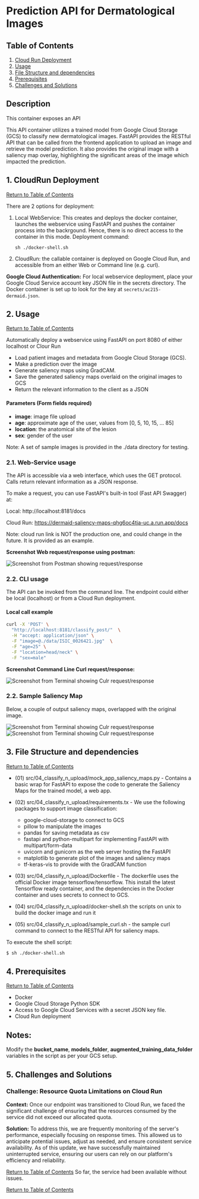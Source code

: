 
# Prediction API for Dermatological Images

<a id="contents"></a>
## Table of Contents

1. [Cloud Run Deployment](#deployment)
2. [Usage](#usage)
3. [File Structure and dependencies](#dependencies)
4. [Prerequisites](#prerequisites)
5. [Challenges and Solutions](#challenges)

<a id="description"></a>
## Description

This container exposes an API 

This API container utilizes a trained model from Google Cloud Storage (GCS) to classify new dermatological images. FastAPI provides the RESTful API that can be called from the frontend application to upload an image and retrieve the model prediction. It also provides the original image with a saliency map overlay, highlighting the significant areas of the image which impacted the prediction.

<a id="deployment"></a>
## 1. CloudRun Deployment
[Return to Table of Contents](#contents)


There are 2 options for deployment:

1. Local WebService: This creates and deploys the docker container, launches the webservice using FastAPI and pushes the container process into the backrgound. Hence, there is no direct access to the container in this mode.
    Deployment command:
    ```
    sh ./docker-shell.sh
    ```

2. CloudRun: the callable container is deployed on Google Cloud Run, and accessible from an either Web or Command line (e.g. curl). 

**Google Cloud Authentication:** For local webservice deployment, place your Google Cloud Service account key JSON file in the secrets directory. The Docker container is set up to look for the key at `secrets/ac215-dermaid.json`.

<a id="usage"></a>
## 2. Usage
[Return to Table of Contents](#contents)

Automatically deploy a webservice using FastAPI on port 8080 of either localhost or Clour Run


* Load patient images and metadata from Google Cloud Storage (GCS).
* Make a prediction over the image
* Generate saliency maps using GradCAM.
* Save the generated saliency maps overlaid on the original images to GCS
* Return the relevant information to the client as a JSON


#### Parameters (Form fields required)
* **image**: image file upload
* **age**: approximate age of the user, values from [0, 5, 10, 15, ... 85]
* **location**: the anatomical site of the lesion
* **sex**: gender of the user

Note: A set of sample images is provided in the ./data directory for testing.


<a id="webfeatures"></a>
### 2.1. Web-Service usage
The API is accessible via a web interface, which uses the GET protocol. Calls return relevant information as a JSON response.

To make a request, you can use FastAPI's built-in tool (Fast API Swagger) at:

Local: http://localhost:8181/docs

Cloud Run: https://dermaid-saliency-maps-qhg6oc4tja-uc.a.run.app/docs

Note: cloud run link is NOT the production one, and could change in the future. It is provided as an example.

**Screenshot Web request/response using postman:**  

![Screenshot from Postman showing request/response](../../images/container5-postman.png)


<a id="clifeatures"></a>
### 2.2. CLI usage

The API can be invoked from the command line. The endpoint could either be local (localhost) or from a Cloud Run deployment.

#### Local call example
```bash
curl -X 'POST' \
  "http://localhost:8181/classify_post/"  \
  -H "accept: application/json" \
  -F "image=@./data/ISIC_0026421.jpg"  \
  -F "age=25" \
  -F "location=head/neck" \
  -F "sex=male"
```
**Screenshot Command Line Curl request/response:**  

![Screenshot from Terminal showing Culr request/response](../../images/gradcam_post.png)

<a id="sample-saliency-map"></a>
### 2.2. Sample Saliency Map

Below, a couple of output saliency maps, overlapped with the original image.

![Screenshot from Terminal showing Culr request/response](../../images/saliency-map-example1.png)
![Screenshot from Terminal showing Culr request/response](../../images/saliency-map-example3.png)



<a id="dependencies"></a>
## 3. File Structure and dependencies
[Return to Table of Contents](#contents)

- (01)  src/04_classify_n_upload/mock_app_saliency_maps.py - Contains a basic wrap for FastAPI to expose the code to generate the Saliency Maps for the trained model, a web app.

- (02) src/04_classify_n_upload/requirements.tx - We use the following packages to support image classification:

    - google-cloud-storage to connect to GCS
    - pillow to manipulate the images
    - pandas for saving metadata as csv
    - fastapi and python-multipart for implementing FastAPI with multipart/form-data
    - uvicorn and gunicorn as the web server hosting the FastAPI
    - matplotlib to generate plot of the images and saliency maps
    - tf-keras-vis to provide with the GradCAM function

- (03) src/04_classify_n_upload/Dockerfile - The dockerfile uses the official Docker image tensorflow/tensorflow. This install the latest Tensorflow ready container, and the dependencies in the Docker container and uses secrets to connect to GCS.

- (04) src/04_classify_n_upload/docker-shell.sh the scripts on unix to build the docker image and run it

- (05) src/04_classify_n_upload/sample_curl.sh - the sample curl command to connect to the RESTful API for saliency maps.

To execute the shell script:
```bash
$ sh ./docker-shell.sh
```

<a id="prerequisites"></a>
## 4. Prerequisites
[Return to Table of Contents](#contents)

* Docker
* Google Cloud Storage Python SDK
* Access to Google Cloud Services with a secret JSON key file.
* Cloud Run deployment

## Notes:
Modify the **bucket_name**, **models_folder**, **augmented_training_data_folder** variables in the script as per your GCS setup.


<a id="challenges"></a>
## 5. Challenges and Solutions

### Challenge: Resource Quota Limitations on Cloud Run

**Context:** Once our endpoint was transitioned to Cloud Run, we faced the significant challenge of ensuring that the resources consumed by the service did not exceed our allocated quota.

**Solution:** To address this, we are frequently monitoring of the server's performance, especially focusing on response times. This allowed us to anticipate potential issues, adjust as needed, and ensure consistent service availability. As of this update, we have successfully maintained uninterrupted service, ensuring our users can rely on our platform's efficiency and reliability.

[Return to Table of Contents](#contents)
 So far, the service had been available without issues.

[Return to Table of Contents](#contents)
